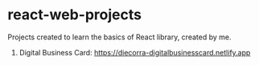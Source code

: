 # react-web-projects

Projects created to learn the basics of React library, created by me.<br>

1. Digital Business Card: https://diecorra-digitalbusinesscard.netlify.app

